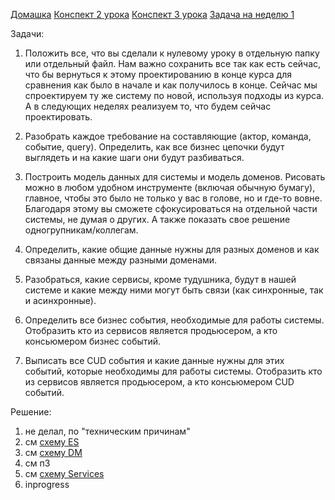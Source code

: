 [Домашка](https://lms.tough-dev.school/materials/92b7ffe8360c49c3920098bdb2ab5a96)
[Конспект 2 урока](https://lms.tough-dev.school/materials/de3486a6d70a4d148b40e3e1cc6a6992)
[Конспект 3 урока](https://lms.tough-dev.school/materials/20ff99106d534f2bbf04e340bb7b3ed4)
[Задача на неделю 1](https://lms.tough-dev.school/materials/245cfae5c5884cb299b7363639c3dfbb)


Задачи:
1. Положить все, что вы сделали к нулевому уроку в отдельную папку или отдельный файл. Нам важно сохранить все так как есть сейчас, что бы вернуться к этому проектированию в конце курса для сравнения как было в начале и как получилось в конце. Сейчас мы спроектируем ту же систему по новой, используя подходы из курса. А в следующих неделях реализуем то, что будем сейчас проектировать.

2. Разобрать каждое требование на составляющие (актор, команда, событие, query). Определить, как все бизнес цепочки будут выглядеть и на какие шаги они будут разбиваться.

3. Построить модель данных для системы и модель доменов. Рисовать можно в любом удобном инструменте (включая обычную бумагу), главное, чтобы это было не только у вас в голове, но и где-то вовне. Благодаря этому вы сможете сфокусироваться на отдельной части системы, не думая о других. А также показать свое решение одногрупникам/коллегам.

4. Определить, какие общие данные нужны для разных доменов и как связаны данные между разными доменами.

5. Разобраться, какие сервисы, кроме тудушника, будут в нашей системе и какие между ними могут быть связи (как синхронные, так и асинхронные).

6. Определить все бизнес события, необходимые для работы системы. Отобразить кто из сервисов является продьюсером, а кто консьюмером бизнес событий.

7. Выписать все CUD события и какие данные нужны для этих событий, которые необходимы для работы системы. Отобразить кто из сервисов является продьюсером, а кто консьюмером CUD событий.

Решение:
1. не делал, по "техническим причинам"
2. см [схему ES](https://miro.com/app/board/uXjVNrIqZ4Q=/?moveToWidget=3458764579501199380&cot=14)
3. см [схему DM](https://miro.com/app/board/uXjVNrIqZ4Q=/?moveToWidget=3458764579742223471&cot=14)
4. см п3
5. см [схему Services](https://miro.com/app/board/uXjVNrIqZ4Q=/?moveToWidget=3458764579767646244&cot=14)
6. inprogress